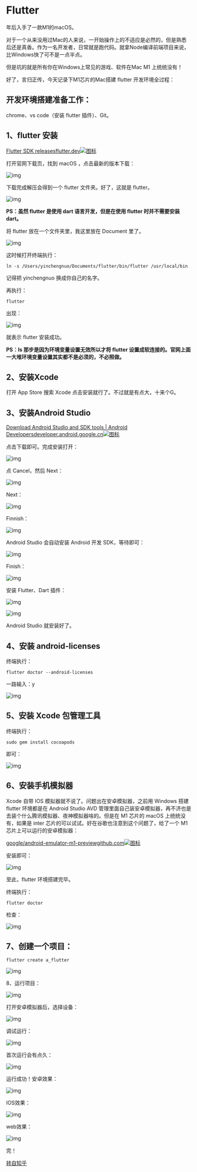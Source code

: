 # Flutter 

年后入手了一款M1的macOS。

对于一个从来没用过Mac的人来说，一开始操作上的不适应是必然的，但是熟悉后还是真香。作为一名开发者，日常就是跑代码。就拿Node编译前端项目来说，比Windows快了可不是一点半点。

但是坑的就是所有你在Windows上常见的游戏、软件在Mac M1 上统统没有！

好了，言归正传，今天记录下M1芯片的Mac搭建 flutter 开发环境全过程：

## 开发环境搭建准备工作：

chrome、vs code（安装 flutter 插件）、Git。

## 1、flutter 安装

[Flutter SDK releasesflutter.dev![图标](https://pic4.zhimg.com/v2-d744440971931f937269e060e720f5a7_180x120.jpg)](https://link.zhihu.com/?target=https%3A//flutter.dev/docs/development/tools/sdk/releases%3Ftab%3Dmacos%23macos)

打开官网下载页，找到 macOS ，点击最新的版本下载：

![img](https://pic3.zhimg.com/80/v2-94b099e50f9731d3bbeb6cb9dde91082_720w.jpg)

下载完成解压会得到一个 flutter 文件夹。好了，这就是 flutter。

![img](https://pic4.zhimg.com/80/v2-fa7e6cbbdca9fdd69b7a11e7efdb99b3_720w.jpg)

**PS：虽然 flutter 是使用 dart 语言开发，但是在使用 flutter 时并不需要安装 dart。**

将 flutter 放在一个文件夹里，我这里放在 Document 里了。

![img](https://pic4.zhimg.com/80/v2-0a3888fdc1588fa9a43f17a184e3ac73_720w.jpg)

这时候打开终端执行：

```text
ln -s /Users/yinchengnuo/Documents/flutter/bin/flutter /usr/local/bin
```

记得把 yinchengnuo 换成你自己的名字。

再执行：

```text
flutter
```

出现：

![img](https://pic3.zhimg.com/80/v2-bb3d34bed2bb4477ef83a6d9a0ba6ebe_720w.jpg)

就表示 flutter 安装成功。

**PS：ls 那步是因为环境变量设置无效所以才将 flutter 设置成软连接的。官网上面一大堆环境变量设置其实都不是必须的，不必照做。**

## **2、安装Xcode**

打开 App Store 搜索 Xcode 点击安装就行了。不过就是有点大，十来个G。

## 3、安装Android Studio

[Download Android Studio and SDK tools | Android Developersdeveloper.android.google.cn![图标](https://pic1.zhimg.com/v2-69c1b147e44fe5ecbe21e8f4ec04248c_180x120.jpg)](https://link.zhihu.com/?target=https%3A//developer.android.google.cn/studio/)

点击下载即可。完成安装打开：

![img](https://pic4.zhimg.com/80/v2-9f0e7efa3f44e521ca4593da570b8e1f_720w.jpg)

点 Cancel，然后 Next：

![img](https://pic4.zhimg.com/80/v2-94a017e0f76710bf8fa9534bd3709463_720w.jpg)

Next：

![img](https://pic1.zhimg.com/80/v2-a1082eae6da867130f7230790d541aa8_720w.jpg)



Finnish：

![img](https://pic3.zhimg.com/80/v2-c1149706d61e3320e6b878f86d9b11b2_720w.jpg)

Android Studio 会自动安装 Android 开发 SDK，等待即可：

![img](https://pic1.zhimg.com/80/v2-8d1ff068c83b1b94dbc42baeb99797a0_720w.jpg)

Finish：

![img](https://pic4.zhimg.com/80/v2-e567f1dd42f36921410d75463afaf4c7_720w.jpg)

安装 Flutter、Dart 插件：

![img](https://pic1.zhimg.com/80/v2-41603f0ef1d4651a6176d0819c5cba60_720w.jpg)

![img](https://pic1.zhimg.com/80/v2-fe5888276b3bf9432d01670d305bbf3c_720w.jpg)

Android Studio 就安装好了。

## 4、安装 **android-licenses**

终端执行：

```text
flutter doctor --android-licenses
```

一路输入：y

![img](https://pic3.zhimg.com/80/v2-228275d61b7ff9f1c181d8b862ebe01e_720w.jpg)

## 5、安装 Xcode 包管理工具

终端执行：

```text
sudo gem install cocoapods  
```

即可：

![img](https://pic2.zhimg.com/80/v2-9d65d18a2dfc01cd5cf431dced3faddd_720w.jpg)

## 6、安装手机模拟器

Xcode 自带 IOS 模拟器就不说了。问题出在安卓模拟器，之前用 Windows 搭建 flutter 环境都是在 Android Studio AVD 管理里面自己装安卓模拟器，再不济也是去装个什么腾讯模拟器、夜神模拟器啥的。但是在 M1 芯片的 macOS 上统统没有，如果是 inter 芯片的可以试试。好在谷歌也注意到这个问题了，给了一个 M1 芯片上可以运行的安卓模拟器：

[google/android-emulator-m1-previewgithub.com![图标](https://pic2.zhimg.com/v2-175fbd6a09c7e20ffe00ed68889096fd_180x120.jpg)](https://link.zhihu.com/?target=https%3A//github.com/google/android-emulator-m1-preview)

安装即可：

![img](https://pic1.zhimg.com/80/v2-049277ced100fc33f0f76484b3ba4194_720w.jpg)

至此，flutter 环境搭建完毕。

终端执行：

```text
flutter doctor
```

检查：

![img](https://pic3.zhimg.com/80/v2-a9c7800fe1c51868aed7444a342c425e_720w.jpg)

## 7、创建一个项目：

```text
flutter create a_flutter
```

![img](https://pic3.zhimg.com/80/v2-17d4423084cbb663907b27e572cbc68e_720w.jpg)

8、运行项目：

![img](https://pic4.zhimg.com/80/v2-db4c0f2b83eee241a91a75abd32d2bbf_720w.jpg)

打开安卓模拟器后，选择设备：

![img](https://pic2.zhimg.com/80/v2-da53b07f272d149dc49cd441b84148d5_720w.jpg)

调试运行：

![img](https://pic3.zhimg.com/80/v2-10172bcc1648354e69a09216d8af12ea_720w.jpg)

首次运行会有点久：

![img](https://pic3.zhimg.com/80/v2-40d51f197cc9d95d5abec6441648b166_720w.jpg)

运行成功！安卓效果：

![img](https://pic3.zhimg.com/80/v2-c96d397fae1399cc137471c8631b3ca6_720w.jpg)

IOS效果：

![img](https://pic3.zhimg.com/80/v2-cb955d6827c24352055a45a1588d4752_720w.jpg)

web效果：

![img](https://pic1.zhimg.com/80/v2-d8c53705f8c18bed1bffc27af9cea4a0_720w.jpg)

完！

[转自知乎](https://zhuanlan.zhihu.com/p/366471261)